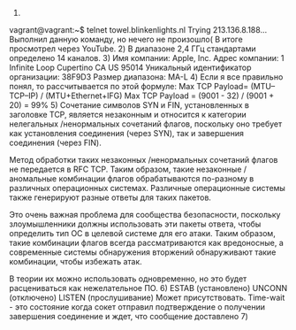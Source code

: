 1)
vagrant@vagrant:~$ telnet towel.blinkenlights.nl
Trying 213.136.8.188...
Выполнил данную команду, но нечего не произошло( 
В итоге просмотрел через YouTube.
2)
В диапазоне 2,4 ГГц стандартами определено 14 каналов.
3) 
Имя компании:	Apple, Inc.
Адрес компании:	1 Infinite Loop Cupertino CA US 95014
Уникальный идентификатор организации:	38F9D3
Размер диапазона:	MA-L 
4)
Если я все правильно понял, то рассчитывается по этой формуле:
Max TCP Payload= (MTU–TCP–IP) / (MTU+Ethernet+IFG)
Max TCP Payload = (9001 - 32) / (9001 + 20) = 99%
5)
Сочетание символов SYN и FIN, установленных в заголовке TCP, является незаконным и относится к категории нелегальных 
/ненормальных сочетаний флагов, поскольку оно требует как установления соединения (через SYN), так 
и завершения соединения (через FIN).

Метод обработки таких незаконных /ненормальных сочетаний флагов не передается в RFC TCP. Таким образом, такие незаконные
/аномальные комбинации флагов обрабатываются по-разному в различных операционных системах. Различные операционные 
системы также генерируют разные ответы для таких пакетов.

Это очень важная проблема для сообщества безопасности, поскольку злоумышленники должны использовать эти пакеты ответа, 
чтобы определить тип ОС в целевой системе для его атаки. Таким образом, такие комбинации флагов всегда рассматриваются 
как вредоносные, а современные системы обнаружения вторжений обнаруживают такие комбинации, чтобы избежать атак.

В теории их можно использовать одновременно, но это будет расцениваться как нежелательное ПО.
6)
ESTAB (установлено)
UNCONN (отключено)
LISTEN (прослушивание)
Может присутствовать.
Time-wait - это состояние когда сокет отправил подтверждение о получении завершения соединение и ждет, что сообщение доставлено
7)






